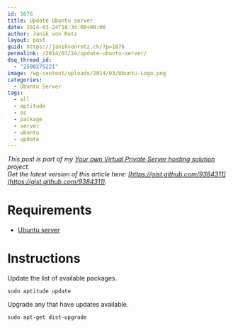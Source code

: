 ```yaml
---
id: 1676
title: Update Ubuntu server
date: 2014-03-24T18:34:00+00:00
author: Janik von Rotz
layout: post
guid: https://janikvonrotz.ch/?p=1676
permalink: /2014/03/24/update-ubuntu-server/
dsq_thread_id:
  - "2500275221"
image: /wp-content/uploads/2014/03/Ubuntu-Logo.png
categories:
  - Ubuntu Server
tags:
  - all
  - aptitude
  - os
  - package
  - server
  - ubuntu
  - update
---
```

*This post is part of my [Your own Virtual Private Server hosting solution](http://janikvonrotz.ch/your-own-virtual-private-server-hosting-solution/) project.*  
*Get the latest version of this article here: [https://gist.github.com/9384311](https://gist.github.com/9384311).* 

# Requirements

* [Ubuntu server](http://janikvonrotz.ch/2014/03/13/deploy-ubuntu-server/)
<!--more-->
# Instructions

Update the list of available packages.

    sudo aptitude update
    
Upgrade any that have updates available.

    sudo apt-get dist-upgrade